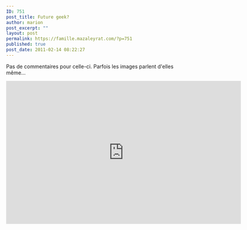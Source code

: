 ```yaml
---
ID: 751
post_title: Future geek?
author: marion
post_excerpt: ""
layout: post
permalink: https://famille.mazaleyrat.com/?p=751
published: true
post_date: 2011-02-14 08:22:27
---
```

Pas de commentaires pour celle-ci. Parfois les images parlent d'elles même...
<iframe title="YouTube video player" width="640" height="390" src="http://www.youtube.com/embed/eju0rqNEJAw" frameborder="0" allowfullscreen></iframe>
